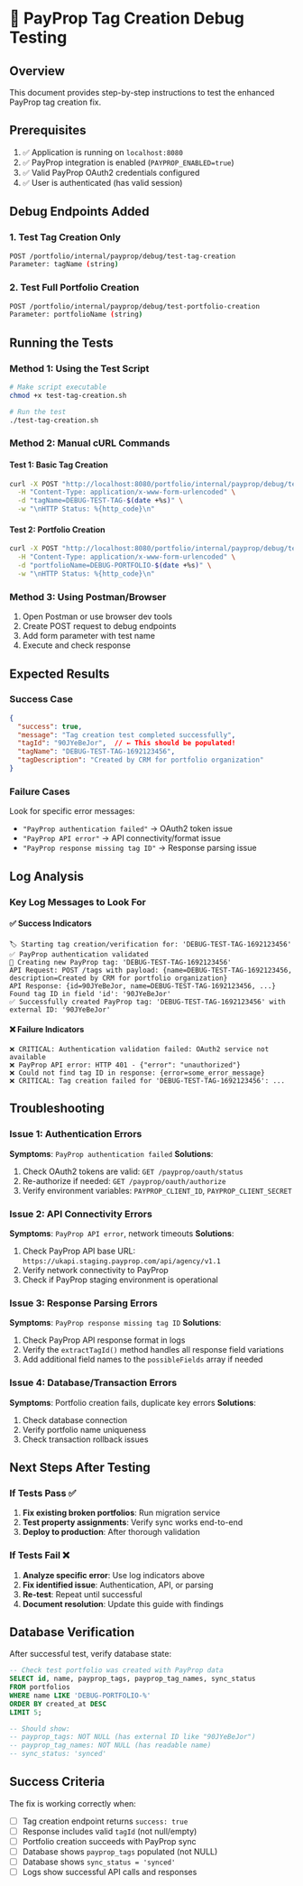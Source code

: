 # 🚨 PayProp Tag Creation Debug Testing

## Overview
This document provides step-by-step instructions to test the enhanced PayProp tag creation fix.

## Prerequisites
1. ✅ Application is running on `localhost:8080`
2. ✅ PayProp integration is enabled (`PAYPROP_ENABLED=true`)
3. ✅ Valid PayProp OAuth2 credentials configured
4. ✅ User is authenticated (has valid session)

## Debug Endpoints Added

### 1. Test Tag Creation Only
```bash
POST /portfolio/internal/payprop/debug/test-tag-creation
Parameter: tagName (string)
```

### 2. Test Full Portfolio Creation
```bash
POST /portfolio/internal/payprop/debug/test-portfolio-creation  
Parameter: portfolioName (string)
```

## Running the Tests

### Method 1: Using the Test Script
```bash
# Make script executable
chmod +x test-tag-creation.sh

# Run the test
./test-tag-creation.sh
```

### Method 2: Manual cURL Commands

#### Test 1: Basic Tag Creation
```bash
curl -X POST "http://localhost:8080/portfolio/internal/payprop/debug/test-tag-creation" \
  -H "Content-Type: application/x-www-form-urlencoded" \
  -d "tagName=DEBUG-TEST-TAG-$(date +%s)" \
  -w "\nHTTP Status: %{http_code}\n"
```

#### Test 2: Portfolio Creation  
```bash
curl -X POST "http://localhost:8080/portfolio/internal/payprop/debug/test-portfolio-creation" \
  -H "Content-Type: application/x-www-form-urlencoded" \
  -d "portfolioName=DEBUG-PORTFOLIO-$(date +%s)" \
  -w "\nHTTP Status: %{http_code}\n"
```

### Method 3: Using Postman/Browser
1. Open Postman or use browser dev tools
2. Create POST request to debug endpoints
3. Add form parameter with test name
4. Execute and check response

## Expected Results

### Success Case
```json
{
  "success": true,
  "message": "Tag creation test completed successfully",
  "tagId": "90JYeBeJor",  // ← This should be populated!
  "tagName": "DEBUG-TEST-TAG-1692123456",
  "tagDescription": "Created by CRM for portfolio organization"
}
```

### Failure Cases
Look for specific error messages:
- `"PayProp authentication failed"` → OAuth2 token issue
- `"PayProp API error"` → API connectivity/format issue  
- `"PayProp response missing tag ID"` → Response parsing issue

## Log Analysis

### Key Log Messages to Look For

#### ✅ Success Indicators
```
🏷️ Starting tag creation/verification for: 'DEBUG-TEST-TAG-1692123456'
✅ PayProp authentication validated
📝 Creating new PayProp tag: 'DEBUG-TEST-TAG-1692123456'
API Request: POST /tags with payload: {name=DEBUG-TEST-TAG-1692123456, description=Created by CRM for portfolio organization}
API Response: {id=90JYeBeJor, name=DEBUG-TEST-TAG-1692123456, ...}
Found tag ID in field 'id': '90JYeBeJor'
✅ Successfully created PayProp tag: 'DEBUG-TEST-TAG-1692123456' with external ID: '90JYeBeJor'
```

#### ❌ Failure Indicators
```
❌ CRITICAL: Authentication validation failed: OAuth2 service not available
❌ PayProp API error: HTTP 401 - {"error": "unauthorized"}
❌ Could not find tag ID in response: {error=some_error_message}
❌ CRITICAL: Tag creation failed for 'DEBUG-TEST-TAG-1692123456': ...
```

## Troubleshooting

### Issue 1: Authentication Errors
**Symptoms**: `PayProp authentication failed`
**Solutions**:
1. Check OAuth2 tokens are valid: `GET /payprop/oauth/status`
2. Re-authorize if needed: `GET /payprop/oauth/authorize`
3. Verify environment variables: `PAYPROP_CLIENT_ID`, `PAYPROP_CLIENT_SECRET`

### Issue 2: API Connectivity Errors  
**Symptoms**: `PayProp API error`, network timeouts
**Solutions**:
1. Check PayProp API base URL: `https://ukapi.staging.payprop.com/api/agency/v1.1`
2. Verify network connectivity to PayProp
3. Check if PayProp staging environment is operational

### Issue 3: Response Parsing Errors
**Symptoms**: `PayProp response missing tag ID`
**Solutions**:
1. Check PayProp API response format in logs
2. Verify the `extractTagId()` method handles all response field variations
3. Add additional field names to the `possibleFields` array if needed

### Issue 4: Database/Transaction Errors
**Symptoms**: Portfolio creation fails, duplicate key errors
**Solutions**:
1. Check database connection
2. Verify portfolio name uniqueness
3. Check transaction rollback issues

## Next Steps After Testing

### If Tests Pass ✅
1. **Fix existing broken portfolios**: Run migration service
2. **Test property assignments**: Verify sync works end-to-end
3. **Deploy to production**: After thorough validation

### If Tests Fail ❌  
1. **Analyze specific error**: Use log indicators above
2. **Fix identified issue**: Authentication, API, or parsing
3. **Re-test**: Repeat until successful
4. **Document resolution**: Update this guide with findings

## Database Verification

After successful test, verify database state:

```sql
-- Check test portfolio was created with PayProp data
SELECT id, name, payprop_tags, payprop_tag_names, sync_status 
FROM portfolios 
WHERE name LIKE 'DEBUG-PORTFOLIO-%' 
ORDER BY created_at DESC 
LIMIT 5;

-- Should show:
-- payprop_tags: NOT NULL (has external ID like "90JYeBeJor")
-- payprop_tag_names: NOT NULL (has readable name)
-- sync_status: 'synced'
```

## Success Criteria

The fix is working correctly when:
- [ ] Tag creation endpoint returns `success: true`
- [ ] Response includes valid `tagId` (not null/empty)
- [ ] Portfolio creation succeeds with PayProp sync
- [ ] Database shows `payprop_tags` populated (not NULL)
- [ ] Database shows `sync_status = 'synced'`
- [ ] Logs show successful API calls and responses